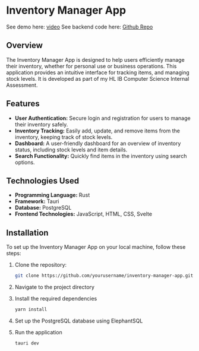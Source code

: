 # Inventory Manager App
See demo here: [video](https://drive.google.com/file/d/1fo-ylTANsF9jvE-zcru3i2QVtBFVikKD/view?usp=sharing)
See backend code here: [Github Repo](https://github.com/DeonteVanterpool/tauri-inventory-manager-backend.git)

## Overview
The Inventory Manager App is designed to help users efficiently manage their inventory, whether for personal use or business operations. This application provides an intuitive interface for tracking items, and managing stock levels. It is developed as part of my HL IB Computer Science Internal Assessment.

## Features
- **User Authentication:** Secure login and registration for users to manage their inventory safely.
- **Inventory Tracking:** Easily add, update, and remove items from the inventory, keeping track of stock levels.
- **Dashboard:** A user-friendly dashboard for an overview of inventory status, including stock levels and item details.
- **Search Functionality:** Quickly find items in the inventory using search options.

## Technologies Used
- **Programming Language:** Rust
- **Framework:** Tauri
- **Database:** PostgreSQL
- **Frontend Technologies:** JavaScript, HTML, CSS, Svelte

## Installation
To set up the Inventory Manager App on your local machine, follow these steps:

1. Clone the repository:
   ```bash
   git clone https://github.com/yourusername/inventory-manager-app.git
   ```

2. Navigate to the project directory
3. Install the required dependencies
   ```bash
   yarn install
   ```
4. Set up the PostgreSQL database using ElephantSQL
5. Run the application
   ```bash
   tauri dev
   ```
